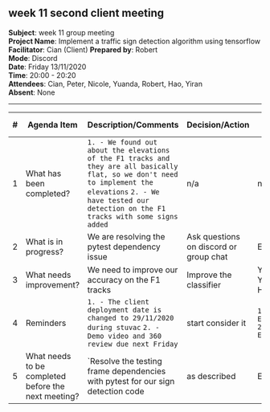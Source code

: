 ## week 11 second client meeting

**Subject**: week 11 group meeting  
**Project Name**: Implement a traffic sign detection algorithm using tensorflow  
**Facilitator**: Cian (Client) 
**Prepared by**: Robert  
**Mode**: Discord  
**Date**: Friday 13/11/2020  
**Time**: 20:00 - 20:20  
**Attendees**: Cian, Peter, Nicole, Yuanda, Robert, Hao, Yiran  
**Absent**: None

--- 

| #   | Agenda Item                                         | Description/Comments                                                                                                                                                                                                                                                                                                                                                                                                                                                                                                                                                                                                                                                                                                    | Decision/Action                                                   | Who?         | Items for escalation |
| --- | --------------------------------------------------- | ----------------------------------------------------------------------------------------------------------------------------------------------------------------------------------------------------------------------------------------------------------------------------------------------------------------------------------------------------------------------------------------------------------------------------------------------------------------------------------------------------------------------------------------------------------------------------------------------------------------------------------------------------------------------------------------------------------------------- | ----------------------------------------------------------------- | ------------ | -------------------- |
| 1   | What has been completed?                            | `1. - We found out about the elevations of the F1 tracks and they are all basically flat, so we don't need to implement the elevations` `2. - We have tested our detection on the F1 tracks with some signs added` | n/a                                                               | n/a          | n/a                  |
| 2   | What is in progress?                                | We are resolving the pytest dependency issue                                                                                                                                                                                                                                                                                                                                                                                                                                                                                                                                                                                      | Ask questions on discord or group chat                              |  Everyone     | n/a                  |
| 3   | What needs improvement?                             |    We need to improve our accuracy on the F1 tracks  | Improve the classifier | Yiran, Yuanda, Hao                  |n/a
| 4   | Reminders                                           | `1. - The client deployment date is changed to 29/11/2020 during stuvac` `2. - Demo video and 360 review due next Friday`                                                                                                                                                                                                                                                                                                                                                                                                                                                                                                                                                                                                                                                            | start consider it                               | `1. - Everyone` `2. - Everyone`     | n/a                  |
| 5   | What needs to be completed before the next meeting? | `Resolve the testing frame dependencies with pytest for our sign detection code | as described               | Everyone    | n/a                  |